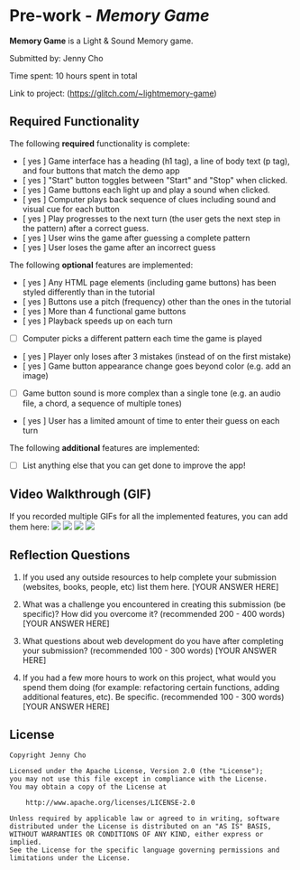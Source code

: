 # Pre-work - *Memory Game*

**Memory Game** is a Light & Sound Memory game. 

Submitted by: Jenny Cho

Time spent: 10 hours spent in total

Link to project: (https://glitch.com/~lightmemory-game)

## Required Functionality

The following **required** functionality is complete:

* [ yes ] Game interface has a heading (h1 tag), a line of body text (p tag), and four buttons that match the demo app
* [ yes ] "Start" button toggles between "Start" and "Stop" when clicked. 
* [ yes ] Game buttons each light up and play a sound when clicked. 
* [ yes ] Computer plays back sequence of clues including sound and visual cue for each button
* [ yes ] Play progresses to the next turn (the user gets the next step in the pattern) after a correct guess. 
* [ yes ] User wins the game after guessing a complete pattern
* [ yes ] User loses the game after an incorrect guess

The following **optional** features are implemented:

* [ yes ] Any HTML page elements (including game buttons) has been styled differently than in the tutorial
* [ yes ] Buttons use a pitch (frequency) other than the ones in the tutorial
* [ yes ] More than 4 functional game buttons
* [ yes ] Playback speeds up on each turn
* [ ] Computer picks a different pattern each time the game is played
* [ yes ] Player only loses after 3 mistakes (instead of on the first mistake)
* [ yes ] Game button appearance change goes beyond color (e.g. add an image)
* [ ] Game button sound is more complex than a single tone (e.g. an audio file, a chord, a sequence of multiple tones)
* [ yes ] User has a limited amount of time to enter their guess on each turn

The following **additional** features are implemented:

- [ ] List anything else that you can get done to improve the app!

## Video Walkthrough (GIF)

If you recorded multiple GIFs for all the implemented features, you can add them here:
![](gif1-link-here)
![](gif2-link-here)
![](gif3-link-here)
![](gif4-link-here)

## Reflection Questions
1. If you used any outside resources to help complete your submission (websites, books, people, etc) list them here. 
[YOUR ANSWER HERE]

2. What was a challenge you encountered in creating this submission (be specific)? How did you overcome it? (recommended 200 - 400 words) 
[YOUR ANSWER HERE]

3. What questions about web development do you have after completing your submission? (recommended 100 - 300 words) 
[YOUR ANSWER HERE]

4. If you had a few more hours to work on this project, what would you spend them doing (for example: refactoring certain functions, adding additional features, etc). Be specific. (recommended 100 - 300 words) 
[YOUR ANSWER HERE]



## License

    Copyright Jenny Cho

    Licensed under the Apache License, Version 2.0 (the "License");
    you may not use this file except in compliance with the License.
    You may obtain a copy of the License at

        http://www.apache.org/licenses/LICENSE-2.0

    Unless required by applicable law or agreed to in writing, software
    distributed under the License is distributed on an "AS IS" BASIS,
    WITHOUT WARRANTIES OR CONDITIONS OF ANY KIND, either express or implied.
    See the License for the specific language governing permissions and
    limitations under the License.
